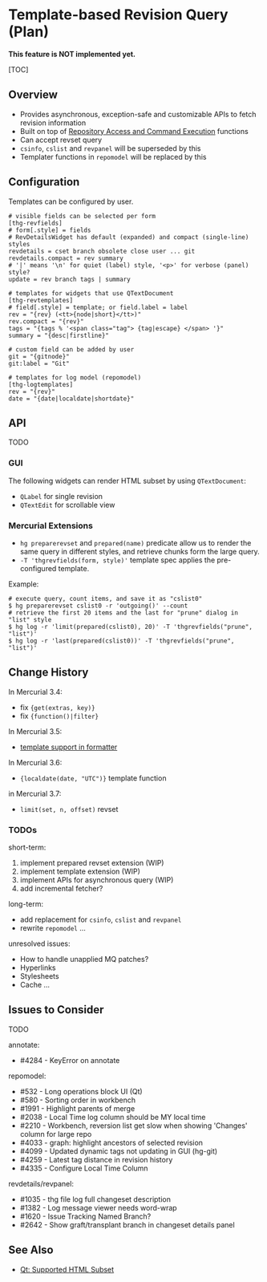 # Template-based Revision Query (Plan)

**This feature is NOT implemented yet.**

[TOC]

## Overview

* Provides asynchronous, exception-safe and customizable APIs to fetch
  revision information
* Built on top of [Repository Access and Command Execution](RepositoryAccess)
  functions
* Can accept revset query
* `csinfo`, `cslist` and `revpanel` will be superseded by this
* Templater functions in `repomodel` will be replaced by this

## Configuration

Templates can be configured by user.

~~~~{.ini}
# visible fields can be selected per form
[thg-revfields]
# form[.style] = fields
# RevDetailsWidget has default (expanded) and compact (single-line) styles
revdetails = cset branch obsolete close user ... git
revdetails.compact = rev summary
# '|' means '\n' for quiet (label) style, '<p>' for verbose (panel) style?
update = rev branch tags | summary

# templates for widgets that use QTextDocument
[thg-revtemplates]
# field[.style] = template; or field.label = label
rev = "{rev} (<tt>{node|short}</tt>)"
rev.compact = "{rev}"
tags = "{tags % '<span class="tag"> {tag|escape} </span> '}"
summary = "{desc|firstline}"

# custom field can be added by user
git = "{gitnode}"
git:label = "Git"

# templates for log model (repomodel)
[thg-logtemplates]
rev = "{rev}"
date = "{date|localdate|shortdate}"
~~~~

## API

TODO

### GUI

The following widgets can render HTML subset by using `QTextDocument`:

* `QLabel` for single revision
* `QTextEdit` for scrollable view

### Mercurial Extensions

* `hg preparerevset` and `prepared(name)` predicate allow us to render the
  same query in different styles, and retrieve chunks form the large query.
* `-T 'thgrevfields(form, style)'` template spec applies the pre-configured
  template.

Example:

~~~~
# execute query, count items, and save it as "cslist0"
$ hg preparerevset cslist0 -r 'outgoing()' --count
# retrieve the first 20 items and the last for "prune" dialog in "list" style
$ hg log -r 'limit(prepared(cslist0), 20)' -T 'thgrevfields("prune", "list")'
$ hg log -r 'last(prepared(cslist0))' -T 'thgrevfields("prune", "list")'
~~~~

## Change History

In Mercurial 3.4:

* fix `{get(extras, key)}`
* fix `{function()|filter}`

In Mercurial 3.5:

* [template support in formatter](https://selenic.com/repo/hg/rev/0c6f98398f8a)

In Mercurial 3.6:

* `{localdate(date, "UTC")}` template function

in Mercurial 3.7:

* `limit(set, n, offset)` revset

### TODOs

short-term:

1. implement prepared revset extension (WIP)
1. implement template extension (WIP)
1. implement APIs for asynchronous query (WIP)
1. add incremental fetcher?

long-term:

* add replacement for `csinfo`, `cslist` and `revpanel`
* rewrite `repomodel`
...

unresolved issues:

* How to handle unapplied MQ patches?
* Hyperlinks
* Stylesheets
* Cache
...

## Issues to Consider

TODO

annotate:

* \#4284 - KeyError on annotate

repomodel:

* \#532 - Long operations block UI (Qt)
* \#580 - Sorting order in workbench
* \#1991 - Highlight parents of merge
* \#2038 - Local Time log column should be MY local time
* \#2210 - Workbench, reversion list get slow when showing 'Changes' column
  for large repo
* \#4033 - graph: highlight ancestors of selected revision
* \#4099 - Updated dynamic tags not updating in GUI (hg-git)
* \#4259 - Latest tag distance in revision history
* \#4335 - Configure Local Time Column

revdetails/revpanel:

* \#1035 - thg file log full changeset description
* \#1382 - Log message viewer needs word-wrap
* \#1620 - Issue Tracking Named Branch?
* \#2642 - Show graft/transplant branch in changeset details panel

## See Also

* [Qt: Supported HTML Subset](http://qt-project.org/doc/qt-4.8/richtext-html-subset.html)
